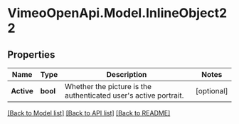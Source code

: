 # VimeoOpenApi.Model.InlineObject22
## Properties

Name | Type | Description | Notes
------------ | ------------- | ------------- | -------------
**Active** | **bool** | Whether the picture is the authenticated user&#39;s active portrait. | [optional] 

[[Back to Model list]](../README.md#documentation-for-models) [[Back to API list]](../README.md#documentation-for-api-endpoints) [[Back to README]](../README.md)

